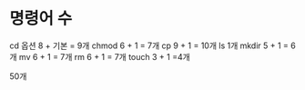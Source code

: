 # 명령어 수

cd 옵션 8 + 기본 = 9개
chmod 6 + 1 = 7개
cp 9 + 1 = 10개
ls 1개
mkdir 5 + 1 = 6개
mv 6 + 1 = 7개
rm 6 + 1 = 7개
touch 3 + 1 =4개

50개
